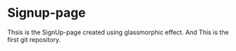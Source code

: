 # Signup-page

Thsis is the SignUp-page created using glassmorphic effect.
And This is the first git repository.
